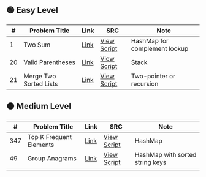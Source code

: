 ## 🟢 Easy Level 

| #   | Problem Title          | Link                                                          | SRC                                      | Note                          |
| --- | ---------------------- | ------------------------------------------------------------- | ---------------------------------------- | ----------------------------- |
| 1   | Two Sum                | [Link](https://leetcode.com/problems/two-sum/)                | [View Script](./1-two-sum.py)            | HashMap for complement lookup |
| 20  | Valid Parentheses      | [Link](https://leetcode.com/problems/valid-parentheses/)      | [View Script](./20-valid-parentheses.py) | Stack                         |
| 21  | Merge Two Sorted Lists | [Link](https://leetcode.com/problems/merge-two-sorted-lists/) | [View Script](./21-merge-two-sorted-lists.py) | Two-pointer or recursion      |


## 🟠 Medium Level 

| #   | Problem Title           | Link                                                           | SRC                                             | Note                            |
| --- | ----------------------- | -------------------------------------------------------------- | ----------------------------------------------- | ------------------------------- |
| 347 | Top K Frequent Elements | [Link](https://leetcode.com/problems/top-k-frequent-elements/) | [View Script](./347-top-k-frequent-elements.py) | HashMap                         |
| 49  | Group Anagrams          | [Link](https://leetcode.com/problems/group-anagrams/)          | [View Script](./49-group-anagrams.py)           | HashMap with sorted string keys |
|     |                         |                                                                |                                                 |                                 |

